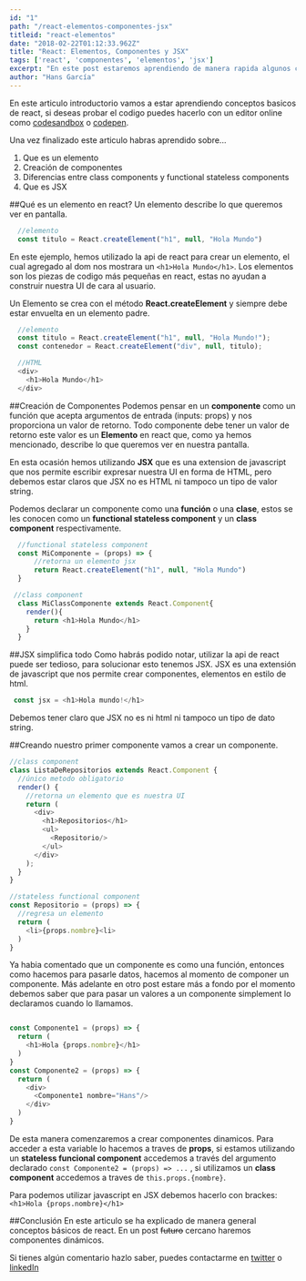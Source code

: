 ```yaml
---
id: "1"
path: "/react-elementos-componentes-jsx"
titleid: "react-elementos"
date: "2018-02-22T01:12:33.962Z"
title: "React: Elementos, Componentes y JSX"
tags: ['react', 'componentes', 'elementos', 'jsx']
excerpt: "En este post estaremos aprendiendo de manera rapida algunos conceptos básicos de react"
author: "Hans García"
---
```


En este articulo introductorio vamos a estar aprendiendo conceptos basicos de react, si deseas probar el codigo puedes hacerlo con un editor online como [codesandbox](https://codesandbox.io) o [codepen](https://codepen.io/).

Una vez finalizado este articulo habras aprendido sobre... 

1. Que es un elemento
2. Creación de componentes
2. Diferencias entre class components y functional stateless components
3. Que es JSX

##Qué es un elemento en react?
Un elemento describe lo que queremos ver en pantalla.
```javascript
  //elemento 
  const titulo = React.createElement("h1", null, "Hola Mundo")
```

En este ejemplo, hemos utilizado la api de react para crear un elemento, el cual agregado al dom nos mostrara un `<h1>Hola Mundo</h1>`.
Los elementos son los piezas de codigo más pequeñas en react, estas no ayudan a construir nuestra UI de cara al usuario.

Un Elemento se crea con el método **React.createElement** y siempre debe estar envuelta en un elemento padre.

```javascript
  //elemento 
  const titulo = React.createElement("h1", null, "Hola Mundo!"); 
  const contenedor = React.createElement("div", null, titulo);
```

```javascript
  //HTML 
  <div>
    <h1>Hola Mundo</h1>
  </div>
```

##Creación de Componentes
Podemos pensar en un **componente** como un función que acepta argumentos de entrada (inputs: props) y nos proporciona un valor de retorno. Todo componente debe tener un valor de retorno este valor es un **Elemento** en react que, como ya hemos mencionado, describe lo que queremos ver en nuestra pantalla.

En esta ocasión hemos utilizando **JSX** que es una extension de javascript que nos permite escribir expresar nuestra UI en forma de HTML, pero debemos estar claros que JSX no es HTML ni tampoco un tipo de valor string. 

Podemos declarar un componente como una **función** o una **clase**, estos se les conocen como un **functional stateless component** y un **class component** respectivamente.


```javascript
  //functional stateless component
  const MiComponente = (props) => {
      //retorna un elemento jsx 
      return React.createElement("h1", null, "Hola Mundo")
  }

 //class component
  class MiClassComponente extends React.Component{
    render(){
      return <h1>Hola Mundo</h1>
    }
  }

```
##JSX simplifica todo
Como habrás podido notar, utilizar la api de react puede ser tedioso, para solucionar esto tenemos JSX.
JSX es una extensión de javascript que nos permite crear componentes, elementos en estilo de html.

```javascript
 const jsx = <h1>Hola mundo!</h1>
```
Debemos tener claro que JSX no es ni html ni tampoco un tipo de dato string.

##Creando nuestro primer componente
vamos a crear un componente.

```javascript
//class component
class ListaDeRepositorios extends React.Component {
  //único metodo obligatorio
  render() {
    //retorna un elemento que es nuestra UI
    return (
      <div>
        <h1>Repositorios</h1>
        <ul>
          <Repositorio/>
        </ul>
      </div>
    );
  }
}

//stateless functional component
const Repositorio = (props) => {
  //regresa un elemento
  return (
    <li>{props.nombre}<li>
  )
}

```

Ya habia comentado que un componente es como una función, entonces como hacemos para pasarle datos, hacemos al momento de componer un componente.
Más adelante en otro post estare más a fondo por el momento debemos saber que para pasar un valores a un componente simplement lo declaramos cuando lo llamamos.

```javascript

const Componente1 = (props) => {
  return (
    <h1>Hola {props.nombre}</h1>
  )
}
const Componente2 = (props) => {
  return (
    <div>
      <Componente1 nombre="Hans"/>
    </div>
  )
}

```
De esta manera comenzaremos a crear componentes dinamicos. Para acceder a esta variable lo hacemos a traves de **props**, si estamos utilizando un **stateless funcional component** accedemos a través del argumento declarado ``const Componente2 = (props) => ...`` , si utilizamos un **class component**
accedemos a traves de ``this.props.{nombre}``.

Para podemos utilizar javascript en JSX debemos hacerlo con brackes: ``<h1>Hola {props.nombre}</h1>``


##Conclusión
En este articulo se ha explicado de manera general conceptos básicos de react. En un post ~~futuro~~ cercano haremos componentes dinámicos.

Si tienes algún comentario hazlo saber, puedes contactarme en [twitter](https://twitter.com/HansLGarcia) o [linkedIn](https://www.linkedin.com/in/hansgarcia/)

